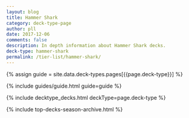 ```yaml
---
layout: blog
title: Hammer Shark
category: deck-type-page
author: pll
date: 2017-12-06
comments: false
description: In depth information about Hammer Shark decks.
deck-type: hammer-shark
permalink: /tier-list/hammer-shark/ 
---
```


{% assign guide = site.data.deck-types.pages[{{page.deck-type}}] %}

{% include guides/guide.html guide=guide %}

{% include decktype_decks.html deckType=page.deck-type %}

{% include top-decks-season-archive.html %}